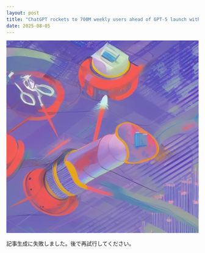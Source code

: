 ```yaml
---
layout: post
title: "ChatGPT rockets to 700M weekly users ahead of GPT-5 launch with reasoning superpowers"
date: 2025-08-05
---
```


![記事画像](assets/images/20250805_ai.png)

記事生成に失敗しました。後で再試行してください。
